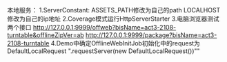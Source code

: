 本地服务：
1.ServerConstant:
    ASSETS_PATH修改为自己的path
    LOCALHOST修改为自己的ip地址
2.Coverage模式运行HttpServerStarter
3.电脑浏览器测试两个接口
http://127.0.0.1:9999/offweb?bisName=act3-2108-turntable&offlineZipVer=ab
http://127.0.0.1:9999/package?bisName=act3-2108-turntable
4.Demo中确定OfflineWebInitJob初始化中的request为 DefaultLocalRequest
    ".requestServer(new DefaultLocalRequest())""

